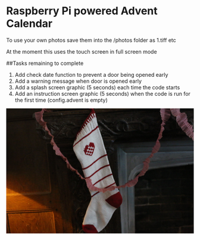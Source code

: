 # Raspberry Pi powered Advent Calendar

To use your own photos save them into the /photos folder as 1.tiff etc

At the moment this uses the touch screen in full screen mode

##Tasks remaining to complete

1. Add check date function to prevent a door being opened early
1. Add a warning message when door is opened early
1. Add a splash screen graphic (5 seconds) each time the code starts
1. Add an instruction screen graphic (5 seconds) when the code is run for the first time (config.advent is empty)

![example](photos/bg.tiff)
